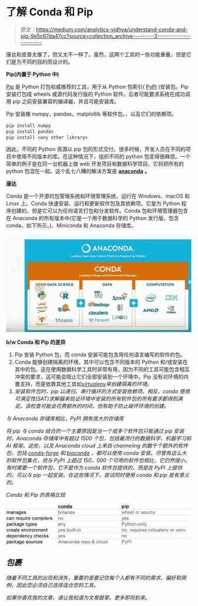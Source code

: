 # 了解 Conda 和 Pip

> 原文：<https://medium.com/analytics-vidhya/understand-conda-and-pip-9e5c67da47cc?source=collection_archive---------3----------------------->

康达和皮普太像了，但又太不一样了。虽然，这两个工具的一些功能重叠，但是它们是为不同的目的而设计的。

**Pip(内置于 Python 中)**

[Pip](https://pip.pypa.io/en/stable/) 是 Python 打包权威推荐的工具，用于从 Python 包索引( [PyPI](https://pypi.org/) )安装包。Pip 安装打包成 wheels 或源代码发行版的 Python 软件。后者可能要求系统在成功调用 pip 之前安装兼容的编译器，并且可能安装库。

Pip 安装像 numpy，pandas，matplotlib 等软件包。，以及它们的依赖项。

```
pip install numpy
pip install pandas
pip install <any other library>
```

因此，不同的 Python 资源以 pip 包的形式交付。很多时候，开发人员在不同的项目中使用不同版本的库。在这种情况下，组织不同的 python 包变得很麻烦。一个简单的例子是在同一台机器上做 web 开发项目和数据科学项目。它将把所有的 python 包混在一起。这个乱七八糟的解决方案是 [**anaconda**](https://www.anaconda.com) **。**

**康达**

Conda 是一个开源的包管理系统和环境管理系统，运行在 Windows、macOS 和 Linux 上。Conda 快速安装、运行和更新软件包及其依赖项。它是为 Python 程序创建的，但是它可以为任何语言打包和分发软件。Conda 包和环境管理器包含在 Anaconda 的所有版本中(它是一个用于数据科学的 Python 发行版，包含 conda，如下所示。)、Miniconda 和 Anaconda 存储库。

![](img/d7509894b5af34fc39c0372f1b7a2ff5.png)

**b/w Conda 和 Pip 的差异**

1.  Pip 安装 Python 包，而 conda 安装可能包含用任何语言编写的软件的包。
2.  Conda 能够创建隔离的环境，其中可以包含不同版本的 Python 和/或安装在其中的包。这在使用数据科学工具时非常有用，因为不同的工具可能包含相互冲突的要求，这可能会阻止它们全部安装到一个环境中。Pip 没有对环境的内置支持，而是依靠其他工具如[*virtualenv*](https://virtualenv.pypa.io/en/latest/)*来创建隔离的环境。*
3.  *安装软件包时，pip 以递归、串行循环的方式安装依赖项。相反，conda 使用可满足性(SAT)求解器来验证环境中安装的所有软件包的所有要求都得到满足。该检查可能会花费额外的时间，但有助于防止破坏环境的创建。*

*与 Anaconda 存储库相比，PyPI 拥有庞大的存储库*

*将 pip 与 conda 结合的一个主要原因是当一个或多个软件包只能通过 pip 安装时。Anaconda 存储库中有超过 1500 个包，包括最流行的数据科学、机器学习和 AI 框架。这些，以及 Anaconda cloud 上来自 channeling 的数千个额外的软件包，包括 [conda-forge](https://conda-forge.org/) 和 [bioconda](https://bioconda.github.io/) ，都可以使用 conda 安装。尽管有这么大的软件包集合，但与 PyPI 上超过 150，000 个可用的软件包相比，它仍然很小。有时需要一个软件包，它不是作为 conda 软件包提供的，而是在 PyPI 上提供的，可以与 pip 一起安装。在这些情况下，尝试同时使用 conda 和 pip 是有意义的。*

*Conda 和 Pip 的表格比较*

*![](img/eaee96269658d3c5d7a45c46fdf20e6c.png)*

## *包裹*

*随着不同工具的出现和消失，重要的是要记住每个人都有不同的需求、偏好和用例，因此您必须自己选择适合您的工具。*

*如果你喜欢我的文章，请让我知道为文章鼓掌。更多即将到来。*